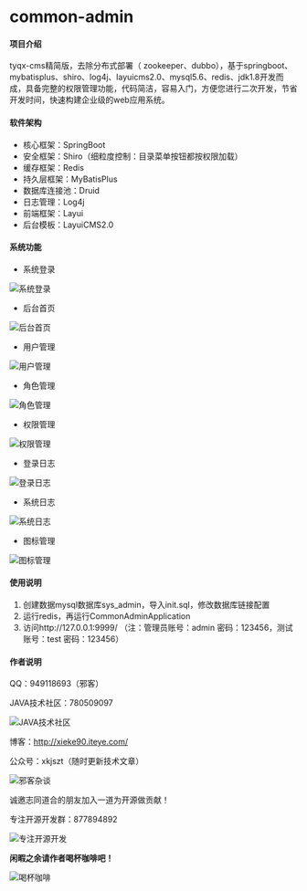 # common-admin

#### 项目介绍
tyqx-cms精简版，去除分布式部署（ zookeeper、dubbo），基于springboot、mybatisplus、shiro、log4j、layuicms2.0、mysql5.6、redis、jdk1.8开发而成，具备完整的权限管理功能，代码简洁，容易入门，方便您进行二次开发，节省开发时间，快速构建企业级的web应用系统。

#### 软件架构
- 核心框架：SpringBoot
- 安全框架：Shiro（细粒度控制：目录菜单按钮都按权限加载）
- 缓存框架：Redis
- 持久层框架：MyBatisPlus
- 数据库连接池：Druid
- 日志管理：Log4j
- 前端框架：Layui
- 后台模板：LayuiCMS2.0


#### 系统功能

- 系统登录

![系统登录](https://images.gitee.com/uploads/images/2018/1207/100305_c682872f_583593.jpeg "微信图片_20181207100212.jpg")
- 后台首页

![后台首页](https://images.gitee.com/uploads/images/2018/1207/100331_5c35ccc1_583593.jpeg "微信图片_20181207100220.jpg")

- 用户管理

![用户管理](https://images.gitee.com/uploads/images/2018/1207/100403_1e5b0a44_583593.jpeg "微信图片_20181207100239.jpg")

- 角色管理

![角色管理](https://images.gitee.com/uploads/images/2018/1207/100429_2882389e_583593.jpeg "微信图片_20181207100224.jpg")

- 权限管理

![权限管理](https://images.gitee.com/uploads/images/2018/1207/100522_cdbba516_583593.jpeg "微信图片_20181207100229.jpg")

- 登录日志

![登录日志](https://images.gitee.com/uploads/images/2018/1207/100541_20c3dfa7_583593.jpeg "微信图片_20181207100158.jpg")

- 系统日志

![系统日志](https://images.gitee.com/uploads/images/2018/1207/100600_24d16e3f_583593.jpeg "微信图片_20181207100232.jpg")

- 图标管理

![图标管理](https://images.gitee.com/uploads/images/2018/1207/100613_0f7a0591_583593.jpeg "微信图片_20181207100236.jpg")

#### 使用说明

1. 创建数据mysql数据库sys_admin，导入init.sql，修改数据库链接配置
2. 运行redis，再运行CommonAdminApplication
3. 访问http://127.0.0.1:9999/ （注：管理员账号：admin 密码：123456，测试账号：test 密码：123456）

#### 作者说明

QQ：949118693（邪客）

JAVA技术社区：780509097

![JAVA技术社区](https://images.gitee.com/uploads/images/2018/0906/181739_496c27c1_583593.png "Java技术社区群聊二维码.png")

博客：http://xieke90.iteye.com/

公众号：xkjszt（随时更新技术文章）

![邪客杂谈](https://images.gitee.com/uploads/images/2018/0902/104634_2a5baaa1_583593.jpeg "qrcode_for_gh_1b3c05e1fe5e_258.jpg")

诚邀志同道合的朋友加入一道为开源做贡献！

专注开源开发群：877894892

![专注开源开发](https://images.gitee.com/uploads/images/2018/1010/114348_9fa0b4f2_583593.png "专注开源开发群聊二维码.png")

 **闲暇之余请作者喝杯咖啡吧！** 

![喝杯咖啡](https://images.gitee.com/uploads/images/2018/1117/191310_26ac9c2b_583593.png "喝杯咖啡.png")
